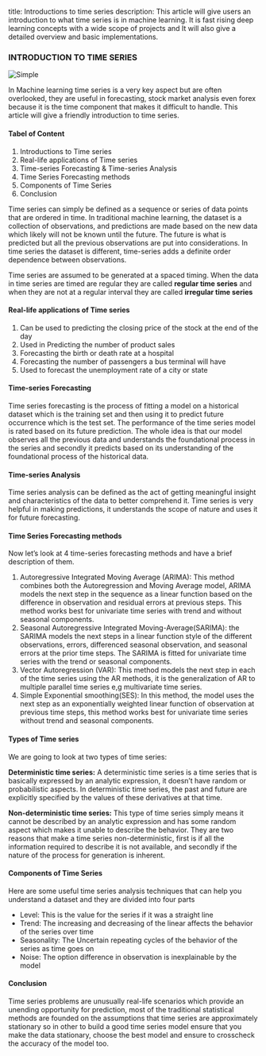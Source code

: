 title: Introductions to time series
description: This article will give users an introduction to what time series is in machine learning. It is fast rising deep learning concepts with a wide scope of projects and It will also give a detailed overview and basic implementations.

### INTRODUCTION TO TIME SERIES

![Simple](https://github.com/jamessandy/engineering-education/blob/new-article/articles/introduction-to-time-series/hero.jpg)

In Machine learning time series is a very key aspect but are often overlooked, they are useful in forecasting, stock market analysis even forex because it is the time component that makes it difficult to handle. This article will give a friendly introduction to time series.

#### Tabel of Content
1. Introductions to Time series
2. Real-life applications of Time series
3. Time-series Forecasting & Time-series Analysis
4. Time Series Forecasting methods
5. Components of Time Series
6. Conclusion

Time series can simply be defined as a sequence or series of data points that are ordered in time. In traditional machine learning, the dataset is a collection of observations, and predictions are made based on the new data which likely will not be known until the future. The future is what is predicted but all the previous observations are put into considerations. In time series the dataset is different, time-series adds a definite order dependence between observations.

Time series are assumed to be generated at a spaced timing. When the data in time series are timed are regular they are called **regular time series** and when they are not at a regular interval they are called **irregular time series**

#### Real-life applications of Time series
1. Can be used to predicting the closing price of the stock at the end of the day
2. Used in Predicting the number of product sales
3. Forecasting the birth or death rate at a hospital
4. Forecasting the number of passengers a bus terminal will have 
5. Used to forecast the unemployment rate of a city or state

#### Time-series Forecasting
Time series forecasting is the process of fitting a model on a historical dataset which is the training set and then using it to predict future occurrence which is the test set. The performance of the time series model is rated based on its future prediction. The whole idea is that our model observes all the previous data and understands the foundational process in the series and secondly it predicts based on its understanding of the foundational process of the historical data.

#### Time-series Analysis
Time series analysis can be defined as the act of getting meaningful insight and characteristics of the data to better comprehend it. Time series is very helpful in making predictions, it understands the scope of nature and uses it for future forecasting.

#### Time Series Forecasting methods 
Now let’s look at 4 time-series forecasting methods and have a brief description of them.
1. Autoregressive Integrated Moving Average (ARIMA): This method combines both the Autoregression and Moving Average model, ARIMA models the next step in the sequence as a linear function based on the difference in observation and residual errors at previous steps. This method works best for univariate time series with trend and without seasonal components.
2. Seasonal Autoregressive Integrated Moving-Average(SARIMA): the SARIMA models the next steps in a linear function style of the different observations, errors, differenced seasonal observation, and seasonal errors at the prior time steps. The SARIMA is fitted for univariate time series with the trend or seasonal components.
3. Vector Autoregression (VAR): This method models the next step in each of the time series using the AR methods, it is the generalization of AR to multiple parallel time series e,g multivariate time series.
4. Simple Exponential smoothing(SES): In this method, the model uses the next step as an exponentially weighted linear function of observation at previous time steps, this method works best for univariate time series without trend and seasonal components.

#### Types of Time series
We are going to look at two types of time series:

**Deterministic time series:** A deterministic time series is a time series that is basically expressed by an analytic expression, it doesn’t have random or probabilistic aspects. In deterministic time series, the past and future are explicitly specified by the values of these derivatives at that time.

**Non-deterministic time series:** This type of time series simply means it cannot be described by an analytic expression and has some random aspect which makes it unable to describe the behavior. They are two reasons that make a time series non-deterministic, first is if all the information required to describe it is not available, and secondly if the nature of the process for generation is inherent.

#### Components of Time Series
Here are some useful time series analysis techniques that can help you understand a dataset and they are divided into four parts

- Level: This is the value for the series if it was a straight line
- Trend: The increasing and decreasing of the linear affects the behavior of the series over time
- Seasonality: The Uncertain repeating cycles of the behavior of the series as time goes on
- Noise: The option difference in observation is inexplainable by the model

#### Conclusion
Time series problems are unusually real-life scenarios which provide an unending opportunity for prediction, most of the traditional statistical methods are founded on the assumptions that time series are approximately stationary so in other to build a good time series model ensure that you make the data stationary, choose the best model and ensure to crosscheck the accuracy of the model too.